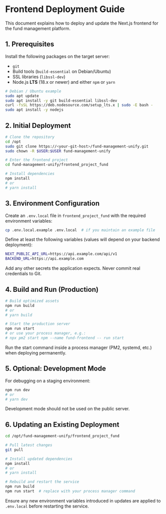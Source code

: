 # Frontend Deployment Guide

This document explains how to deploy and update the Next.js frontend for the fund management platform.

## 1. Prerequisites

Install the following packages on the target server:

- `git`
- Build tools (`build-essential` on Debian/Ubuntu)
- SSL libraries (`libssl-dev`)
- Node.js **LTS** (18.x or newer) and either `npm` or `yarn`

```bash
# Debian / Ubuntu example
sudo apt update
sudo apt install -y git build-essential libssl-dev
curl -fsSL https://deb.nodesource.com/setup_lts.x | sudo -E bash -
sudo apt install -y nodejs
```

## 2. Initial Deployment

```bash
# Clone the repository
cd /opt
sudo git clone https://<your-git-host>/fund-management-unify.git
sudo chown -R $USER:$USER fund-management-unify

# Enter the frontend project
cd fund-management-unify/frontend_project_fund

# Install dependencies
npm install
# or
# yarn install
```

## 3. Environment Configuration

Create an `.env.local` file in `frontend_project_fund` with the required environment variables:

```bash
cp .env.local.example .env.local  # if you maintain an example file
```

Define at least the following variables (values will depend on your backend deployment):

```bash
NEXT_PUBLIC_API_URL=https://api.example.com/api/v1
BACKEND_URL=https://api.example.com
```

Add any other secrets the application expects. Never commit real credentials to Git.

## 4. Build and Run (Production)

```bash
# Build optimized assets
npm run build
# or
# yarn build

# Start the production server
npm run start
# or use your process manager, e.g.:
# npx pm2 start npm --name fund-frontend -- run start
```

Run the start command inside a process manager (PM2, systemd, etc.) when deploying permanently.

## 5. Optional: Development Mode

For debugging on a staging environment:

```bash
npm run dev
# or
# yarn dev
```

Development mode should not be used on the public server.

## 6. Updating an Existing Deployment

```bash
cd /opt/fund-management-unify/frontend_project_fund

# Pull latest changes
git pull

# Install updated dependencies
npm install
# or
# yarn install

# Rebuild and restart the service
npm run build
npm run start  # replace with your process manager command
```

Ensure any new environment variables introduced in updates are applied to `.env.local` before restarting the service.